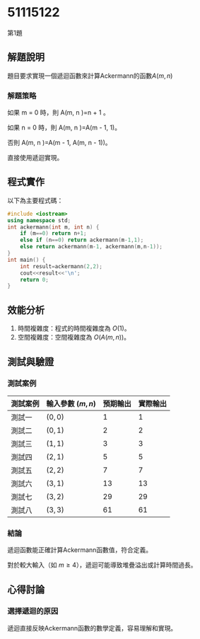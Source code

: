 # 51115122

第1題

## 解題說明

題目要求實現一個遞迴函數來計算Ackermann的函數$A(m, n)$

### 解題策略

如果  m = 0  時，則   A(m, n )=n + 1 。
   
如果  n = 0  時，則  A(m, n )=A(m - 1, 1)。

否則  A(m, n )=A(m - 1, A(m, n - 1))。

直接使用遞迴實現。

## 程式實作

以下為主要程式碼：

```cpp
#include <iostream>
using namespace std;
int ackermann(int m, int n) {
    if (m==0) return n+1;
    else if (n==0) return ackermann(m-1,1);
    else return ackermann(m-1, ackermann(m,n-1));
}
int main() {
    int result=ackermann(2,2);
    cout<<result<<'\n'; 
    return 0;
}
```

## 效能分析
1. 時間複雜度：程式的時間複雜度為 $O(1)$。
2. 空間複雜度：空間複雜度為 $O(A(m, n))$。

## 測試與驗證

### 測試案例

| 測試案例 | 輸入參數 $(m,n)$ | 預期輸出 | 實際輸出 |
|----------|--------------|----------|----------|
| 測試一   | $(0,0)$      | 1        | 1        |
| 測試二   | $(0,1)$      | 2        | 2        |
| 測試三   | $(1,1)$      | 3        | 3        |
| 測試四   | $(2,1)$      | 5        | 5        |
| 測試五   | $(2,2)$      | 7        | 7        |
| 測試六   | $(3,1)$      | 13       | 13       |
| 測試七   | $(3,2)$      | 29       | 29       |
| 測試八   | $(3,3)$      | 61       | 61       |

### 結論
 遞迴函數能正確計算Ackermann函數值，符合定義。 
 

 對於較大輸入（如 $m \geq 4$），遞迴可能導致堆疊溢出或計算時間過長。
## 心得討論

### 選擇遞迴的原因
遞迴直接反映Ackermann函數的數學定義，容易理解和實現。
